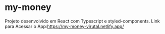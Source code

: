 # my-money
Projeto desenvolvido em React com Typescript e styled-components.
Link para Acessar o App:https://my-money-virutal.netlify.app/
